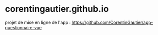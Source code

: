 # corentingautier.github.io

projet de mise en ligne de l'app : https://github.com/CorentinGautier/app-questionnaire-vue
